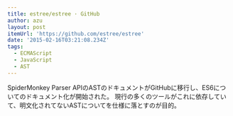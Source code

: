```yaml
---
title: estree/estree · GitHub
author: azu
layout: post
itemUrl: 'https://github.com/estree/estree'
date: '2015-02-16T03:21:08.234Z'
tags:
  - ECMAScript
  - JavaScript
  - AST
---
```

SpiderMonkey Parser APIのASTのドキュメントがGitHubに移行し、ES6についてのドキュメント化が開始された。
現行の多くのツールがこれに依存していて、明文化されてないASTについてを仕様に落とすのが目的。
